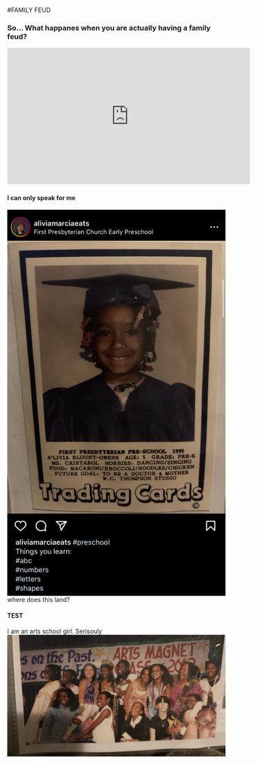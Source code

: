 #FAMILY FEUD

### So... What happanes when you are actually having a family feud?
<iframe width="560" height="315" src="https://www.youtube.com/embed/z2kEKZ6jyQQ" title="YouTube video player" frameborder="0" allow="accelerometer; autoplay; clipboard-write; encrypted-media; gyroscope; picture-in-picture; web-share" allowfullscreen></iframe>

#### I can only speak for me
<img style="float: right;" src="/images/firstpress.jpg"> where does this land?

#### TEST
I am an arts school girl. Serisouly
<img src="/images/berkeleyartsmagnet.PNG" />

